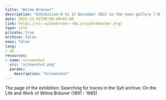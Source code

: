 ```yaml
---
title: "Wilma Bräuner"
description: "Exhibition 6 to 17 December 2022 in the town gallery \"Alte Post\", Westerland"
date: 2022-12-01T00:00:00+02:00
link: https://xn--wilmabruner-r8a.projektemacher.org/
type: site
private: true
archive: false
news: false
lang:
- de
resources:
- name: screenshot
  src: "screenshot.png"
  params:
    description: "Screenshot"
---
```

The page of the exhibition: Searching for traces in the Sylt archive: On the Life and Work of Wilma Bräuner (1891 - 1985)
